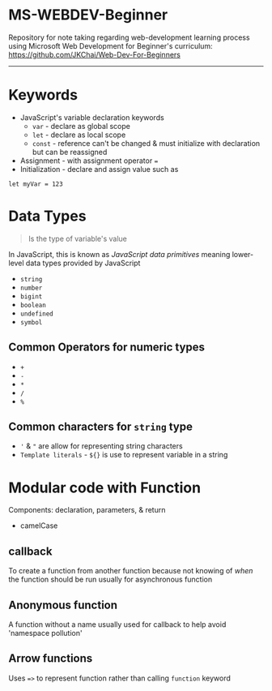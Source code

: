 # MS-WEBDEV-Beginner

 Repository for note taking regarding web-development learning process using Microsoft Web Development for Beginner's curriculum: https://github.com/JKChai/Web-Dev-For-Beginners

---

# Keywords

* JavaScript's variable declaration keywords
    * `var` - declare as global scope
    * `let` - declare as local scope
    * `const` - reference can't be changed & must initialize with declaration but can be reassigned
* Assignment - with assignment operator `=`
* Initialization - declare and assign value such as 
```TS 
let myVar = 123
```

# Data Types

> Is the type of variable's value

In JavaScript, this is known as *JavaScript data primitives* meaning lower-level data types provided by JavaScript
* `string` 
* `number`
* `bigint`
* `boolean`
* `undefined`
* `symbol`

## Common Operators for numeric types

* `+`
* `-`
* `*`
* `/`
* `%`

## Common characters for `string` type

* `'` & `"` are allow for representing string characters
* `Template literals` - `${}` is use to represent variable in a string

# Modular code with Function

Components: declaration, parameters, & return

* camelCase

## callback

To create a function from another function because not knowing of *when* the function should be run usually for asynchronous function

## Anonymous function

A function without a name usually used for callback to help avoid 'namespace pollution'

## Arrow functions

Uses `=>` to represent function rather than calling `function` keyword

